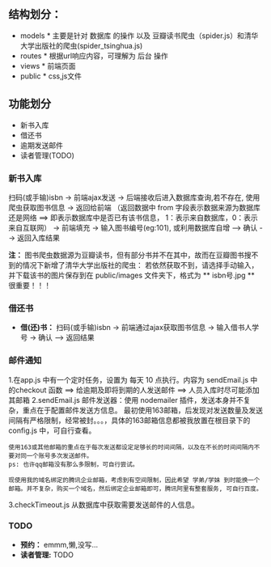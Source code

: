 ## 结构划分：
* models *
    主要是针对 数据库 的操作 以及 豆瓣读书爬虫（spider.js）和清华大学出版社的爬虫(spider_tsinghua.js)
* routes *
    根据url响应内容，可理解为 后台 操作
* views *
    前端页面
* public *
    css,js文件

## 功能划分
- 新书入库
- 借还书
- 逾期发送邮件
- 读者管理(TODO)
  
### 新书入库

扫码(或手输)isbn -> 前端ajax发送 -> 后端接收后进入数据库查询,若不存在, 使用爬虫获取图书信息 -> 返回给前端 
（返回数据中 from 字段表示数据来源为数据库还是网络 ==> 即表示数据库中是否已有该书信息， 1：表示来自数据库，0：表示来自互联网）
-> 前端填充 -> 输入图书编号(eg:101), 或利用数据库自增 --> 确认 --> 返回入库结果

__注：__ 图书爬虫数据源为豆瓣读书，但有部分书并不在其中，故而在豆瓣图书搜不到的情况下新增了清华大学出版社的爬虫：
若依然获取不到，请选择手动输入， 并下载该书的图片保存到在 public/images 文件夹下，格式为 ** isbn号.jpg **  很重要！！！

### 借还书
* __借(还)书：__ 扫码(或手输)isbn -> 前端通过ajax获取图书信息 -> 输入借书人学号 -> 确认 --> 返回结果

### 邮件通知
1.在app.js 中有一个定时任务，设置为 每天 10 点执行。内容为 sendEmail.js 中的checkout 函数 ==> 给逾期及即将到期的人发送邮件 ==> 人员入库时尽可能添加其邮箱
2.sendEmail.js 邮件发送器：使用 nodemailer 插件，发送本身并不复杂，重点在于配置邮件发送方信息。
    最初使用163邮箱，后发现对发送数量及发送间隔有严格限制，经常被封。。。，具体的163邮箱信息都被我放置在根目录下的 config.js 中，可自行查看。
    
    使用163或其他邮箱的重点在于每次发送都设定足够长的时间间隔，以及在不长的时间间隔内不要对同一个账号多次发送邮件。
    ps: 也许qq邮箱没有那么多限制，可自行尝试。

    现使用我的域名绑定的腾讯企业邮箱，考虑到有空间限制，因此希望 学弟/学妹 到时能换一个邮箱。并不复杂，购买一个域名，然后绑定企业邮箱即可，腾讯阿里有整套服务, 可自行百度。

3.checkTimeout.js 从数据库中获取需要发送邮件的人信息。

### TODO  
* __预约：__ emmm,懒,没写...
* __读者管理:__ TODO